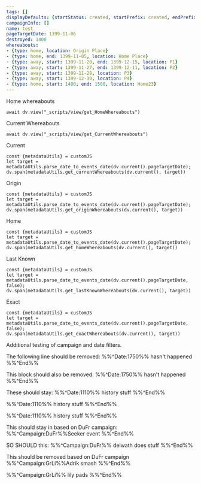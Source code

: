 ```yaml
---
tags: []
displayDefaults: {startStatus: created, startPrefix: created, endPrefix: destroyed, endStatus: destroyed}
campaignInfo: []
name: test
pageTargetDate: 1399-11-06
destroyed: 1400
whereabouts:
- {type: home, location: Origin Place}
- {type: home, end: 1399-11-05, location: Home Place}
- {type: away, start: 1399-11-20, end: 1399-12-15, location: P1}
- {type: away, start: 1399-11-27, end: 1399-12-11, location: P2}
- {type: away, start: 1399-11-28, location: P3}
- {type: away, start: 1399-12-30, location: P4}
- {type: home, start: 1400, end: 1500, location: Home23}
---
```


Home whereabouts
```dataviewjs
await dv.view("_scripts/view/get_HomeWhereabouts")
```

Current Whereabouts

```dataviewjs
await dv.view("_scripts/view/get_CurrentWhereabouts")
```


Current
```dataviewjs
const {metadataUtils} = customJS
let target = metadataUtils.parse_date_to_events_date(dv.current().pageTargetDate);
dv.span(metadataUtils.get_currentWhereabouts(dv.current(), target))
```


Origin
```dataviewjs
const {metadataUtils} = customJS
let target = metadataUtils.parse_date_to_events_date(dv.current().pageTargetDate);
dv.span(metadataUtils.get_originWhereabouts(dv.current(), target))
```

Home
```dataviewjs
const {metadataUtils} = customJS
let target = metadataUtils.parse_date_to_events_date(dv.current().pageTargetDate);
dv.span(metadataUtils.get_homeWhereabouts(dv.current(), target))
```

Last Known
```dataviewjs
const {metadataUtils} = customJS
let target = metadataUtils.parse_date_to_events_date(dv.current().pageTargetDate, false);
dv.span(metadataUtils.get_lastKnownWhereabouts(dv.current(), target))
```


Exact
```dataviewjs
const {metadataUtils} = customJS
let target = metadataUtils.parse_date_to_events_date(dv.current().pageTargetDate, false);
dv.span(metadataUtils.get_exactWhereabouts(dv.current(), target))
```

Additional testing of campaign and date filters.

The following line should be removed:
%%^Date:1750%% hasn't happened %%^End%%

This block should also be removed:
%%^Date:1750%% 
hasn't happened 
%%^End%%

These should stay:
%%^Date:1110%% history stuff %%^End%%

%%^Date:1110%% 
history stuff %%^End%%

%%^Date:1110%% 
history stuff 
%%^End%%

This should stay in based on DuFr campaign:
%%^Campaign:DuFr%%Seeker event %%^End%%

SO SHOULD this:
%%^Campaign:DuFr%%
delwath does stuff
%%^End%%

This should be removed based on DuFr campaign
%%^Campaign:GrLi%%Adrik smash %%^End%%

%%^Campaign:GrLi%%
lily pads
%%^End%%

